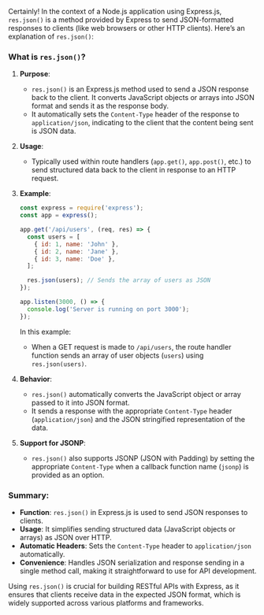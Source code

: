 Certainly! In the context of a Node.js application using Express.js, `res.json()` is a method provided by Express to send JSON-formatted responses to clients (like web browsers or other HTTP clients). Here’s an explanation of `res.json()`:

### What is `res.json()`?

1. **Purpose**:

   - `res.json()` is an Express.js method used to send a JSON response back to the client. It converts JavaScript objects or arrays into JSON format and sends it as the response body.
   - It automatically sets the `Content-Type` header of the response to `application/json`, indicating to the client that the content being sent is JSON data.

2. **Usage**:

   - Typically used within route handlers (`app.get()`, `app.post()`, etc.) to send structured data back to the client in response to an HTTP request.

3. **Example**:

   ```javascript
   const express = require('express');
   const app = express();

   app.get('/api/users', (req, res) => {
     const users = [
       { id: 1, name: 'John' },
       { id: 2, name: 'Jane' },
       { id: 3, name: 'Doe' },
     ];

     res.json(users); // Sends the array of users as JSON
   });

   app.listen(3000, () => {
     console.log('Server is running on port 3000');
   });
   ```

   In this example:

   - When a GET request is made to `/api/users`, the route handler function sends an array of user objects (`users`) using `res.json(users)`.

4. **Behavior**:

   - `res.json()` automatically converts the JavaScript object or array passed to it into JSON format.
   - It sends a response with the appropriate `Content-Type` header (`application/json`) and the JSON stringified representation of the data.

5. **Support for JSONP**:
   - `res.json()` also supports JSONP (JSON with Padding) by setting the appropriate `Content-Type` when a callback function name (`jsonp`) is provided as an option.

### Summary:

- **Function**: `res.json()` in Express.js is used to send JSON responses to clients.
- **Usage**: It simplifies sending structured data (JavaScript objects or arrays) as JSON over HTTP.
- **Automatic Headers**: Sets the `Content-Type` header to `application/json` automatically.
- **Convenience**: Handles JSON serialization and response sending in a single method call, making it straightforward to use for API development.

Using `res.json()` is crucial for building RESTful APIs with Express, as it ensures that clients receive data in the expected JSON format, which is widely supported across various platforms and frameworks.
